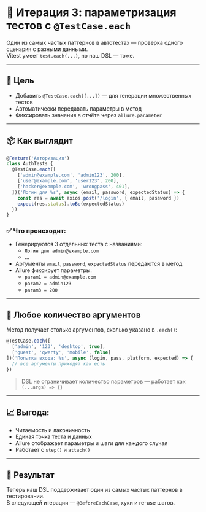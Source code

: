 # 🔁 Итерация 3: параметризация тестов с `@TestCase.each`

Один из самых частых паттернов в автотестах — проверка одного сценария с разными данными.  
Vitest умеет `test.each(...)`, но наш DSL — тоже.

---

## 🧩 Цель

- Добавить `@TestCase.each([...])` — для генерации множественных тестов
- Автоматически передавать параметры в метод
- Фиксировать значения в отчёте через `allure.parameter`

---

## 📦 Как выглядит

```ts
@Feature('Авторизация')
class AuthTests {
  @TestCase.each([
    ['admin@example.com', 'admin123', 200],
    ['user@example.com', 'user123', 200],
    ['hacker@example.com', 'wrongpass', 401],
  ])('Логин для %s', async (email, password, expectedStatus) => {
    const res = await axios.post('/login', { email, password })
    expect(res.status).toBe(expectedStatus)
  })
}
```

### ✅ Что происходит:

- Генерируются 3 отдельных теста с названиями:
  - `Логин для admin@example.com`
  - ...
- Аргументы `email`, `password`, `expectedStatus` передаются в метод
- Allure фиксирует параметры:
  - `param1 = admin@example.com`
  - `param2 = admin123`
  - `param3 = 200`

---

## 🧠 Любое количество аргументов

Метод получает столько аргументов, сколько указано в `.each()`:

```ts
@TestCase.each([
  ['admin', '123', 'desktop', true],
  ['guest', 'qwerty', 'mobile', false]
])('Попытка входа: %s', async (login, pass, platform, expected) => {
  // все аргументы приходят как есть
})
```

> DSL не ограничивает количество параметров — работает как `(...args) => {}`

---

## 📈 Выгода:

- Читаемость и лаконичность
- Единая точка теста и данных
- Allure отображает параметры и шаги для каждого случая
- Работает с `step()` и `attach()`

---

## 🎯 Результат

Теперь наш DSL поддерживает один из самых частых паттернов в тестировании.  
В следующей итерации — `@BeforeEachCase`, хуки и re-use шагов.